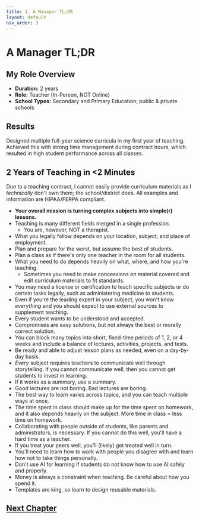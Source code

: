 ```yaml
---
title: 1. A Manager TL;DR
layout: default
nav_order: 3
---
```


# A Manager TL;DR

## **My Role Overview**

- **Duration:** 2 years
- **Role:** Teacher (In-Person, NOT Online)
- **School Types:** Secondary and Primary Education; public & private schools

## **Results**

Designed multiple full-year science curricula in my first year of teaching. Achieved this with strong time management during contract hours, which resulted in high student performance across all classes.

## **2 Years of Teaching in <2 Minutes**

Due to a teaching contract, I cannot easily provide curriculum materials as I *technically* don't own them; the school/district does. All examples and information are HIPAA/FERPA compliant.

- **Your overall mission is turning complex subjects into simple(r) lessons.**
- Teaching is many different fields merged in a single profession.
    - You are, however, NOT a therapist.
- What you legally follow depends on your location, subject, and place of employment.
- Plan and prepare for the worst, but assume the best of students.
- Plan a class as if there's only one teacher in the room for all students.
- What you need to do depends heavily on what, where, and how you're teaching.
    - Sometimes you need to make concessions on material covered and edit curriculum materials to fit standards.
- You may need a license or certification to teach specific subjects or do certain tasks legally, such as administering medicine to students.
- Even if you're the leading expert in your subject, you won't know *everything* and you should expect to use external sources to supplement teaching.
- Every student wants to be understood and accepted.
- Compromises are easy solutions, but not always the best or morally correct solution.
- You can block many topics into short, fixed-time periods of 1, 2, or 4 weeks and include a balance of lectures, activities, projects, and tests.
- Be ready and able to adjust lesson plans as needed, even on a day-by-day basis.
- *Every* subject requires teachers to communicate well through storytelling. If you cannot communicate well, then you cannot get students to invest in learning.
- If it works as a summary, use a summary.
- Good lectures are not boring. Bad lectures are boring.
- The best way to learn varies across topics, and you can teach multiple ways at once.
- The time spent in class should make up for the time spent on homework, and it also depends heavily on the subject. More time in class = less time on homework.
- Collaborating with people outside of students, like parents and administrators, is necessary. If you cannot do this well, you'll have a hard time as a teacher.
- If you treat your peers well, you'll (likely) get treated well in turn.
- You'll need to learn how to work with people you disagree with and learn how not to take things personally.
- Don't use AI for learning if students do not know how to use AI safely and properly.
- Money is always a constraint when teaching. Be careful about how you spend it.
- Templates are king, so learn to design reusable materials.

## [Next Chapter](./Z002_The_Actual_Overview.html)
